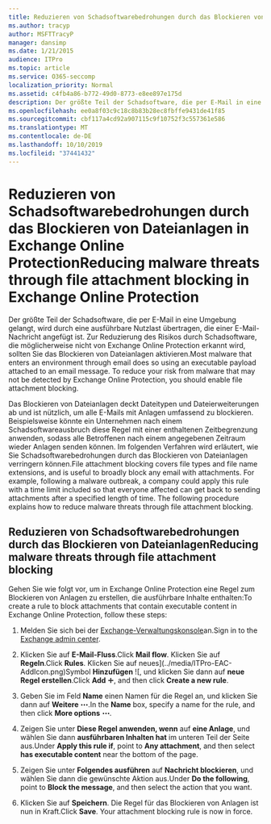 ```yaml
---
title: Reduzieren von Schadsoftwarebedrohungen durch das Blockieren von Dateianlagen in Exchange Online Protection
ms.author: tracyp
author: MSFTTracyP
manager: dansimp
ms.date: 1/21/2015
audience: ITPro
ms.topic: article
ms.service: O365-seccomp
localization_priority: Normal
ms.assetid: c4fb4a86-b772-49d0-8773-e8ee897e175d
description: Der größte Teil der Schadsoftware, die per E-Mail in eine Umgebung gelangt, wird durch eine ausführbare Nutzlast übertragen, die einer E-Mail-Nachricht angefügt ist. Zur Reduzierung des Risikos durch Schadsoftware, die möglicherweise nicht von Exchange Online Protection erkannt wird, sollten Sie das Blockieren von Dateianlagen aktivieren.
ms.openlocfilehash: ee0a8f03c9c18c8b83b28ec8fbffe9431de41f85
ms.sourcegitcommit: cbf117a4cd92a907115c9f10752f3c557361e586
ms.translationtype: MT
ms.contentlocale: de-DE
ms.lasthandoff: 10/10/2019
ms.locfileid: "37441432"
---
```

# <a name="reducing-malware-threats-through-file-attachment-blocking-in-exchange-online-protection"></a><span data-ttu-id="b4861-104">Reduzieren von Schadsoftwarebedrohungen durch das Blockieren von Dateianlagen in Exchange Online Protection</span><span class="sxs-lookup"><span data-stu-id="b4861-104">Reducing malware threats through file attachment blocking in Exchange Online Protection</span></span>

<span data-ttu-id="b4861-p102">Der größte Teil der Schadsoftware, die per E-Mail in eine Umgebung gelangt, wird durch eine ausführbare Nutzlast übertragen, die einer E-Mail-Nachricht angefügt ist. Zur Reduzierung des Risikos durch Schadsoftware, die möglicherweise nicht von Exchange Online Protection erkannt wird, sollten Sie das Blockieren von Dateianlagen aktivieren.</span><span class="sxs-lookup"><span data-stu-id="b4861-p102">Most malware that enters an environment through email does so using an executable payload attached to an email message. To reduce your risk from malware that may not be detected by Exchange Online Protection, you should enable file attachment blocking.</span></span>

<span data-ttu-id="b4861-p103">Das Blockieren von Dateianlagen deckt Dateitypen und Dateierweiterungen ab und ist nützlich, um alle E-Mails mit Anlagen umfassend zu blockieren. Beispielsweise könnte ein Unternehmen nach einem Schadsoftwareausbruch diese Regel mit einer enthaltenen Zeitbegrenzung anwenden, sodass alle Betroffenen nach einem angegebenen Zeitraum wieder Anlagen senden können. Im folgenden Verfahren wird erläutert, wie Sie Schadsoftwarebedrohungen durch das Blockieren von Dateianlagen verringern können.</span><span class="sxs-lookup"><span data-stu-id="b4861-p103">File attachment blocking covers file types and file name extensions, and is useful to broadly block any email with attachments. For example, following a malware outbreak, a company could apply this rule with a time limit included so that everyone affected can get back to sending attachments after a specified length of time. The following procedure explains how to reduce malware threats through file attachment blocking.</span></span>

## <a name="reducing-malware-threats-through-file-attachment-blocking"></a><span data-ttu-id="b4861-110">Reduzieren von Schadsoftwarebedrohungen durch das Blockieren von Dateianlagen</span><span class="sxs-lookup"><span data-stu-id="b4861-110">Reducing malware threats through file attachment blocking</span></span>

<span data-ttu-id="b4861-111">Gehen Sie wie folgt vor, um in Exchange Online Protection eine Regel zum Blockieren von Anlagen zu erstellen, die ausführbare Inhalte enthalten:</span><span class="sxs-lookup"><span data-stu-id="b4861-111">To create a rule to block attachments that contain executable content in Exchange Online Protection, follow these steps:</span></span>

1. <span data-ttu-id="b4861-112">Melden Sie sich bei der [Exchange-Verwaltungskonsole](exchange-admin-center-in-exchange-online-protection-eop.md)an.</span><span class="sxs-lookup"><span data-stu-id="b4861-112">Sign in to the [Exchange admin center](exchange-admin-center-in-exchange-online-protection-eop.md).</span></span>

2. <span data-ttu-id="b4861-113">Klicken Sie auf **E-Mail-Fluss**.</span><span class="sxs-lookup"><span data-stu-id="b4861-113">Click **Mail flow**.</span></span> <span data-ttu-id="b4861-114">Klicken Sie auf **Regeln**.</span><span class="sxs-lookup"><span data-stu-id="b4861-114">Click **Rules**.</span></span> <span data-ttu-id="b4861-115">Klicken Sie auf neues](../media/ITPro-EAC-AddIcon.png)Symbol **Hinzufügen** ![, und klicken Sie dann auf **neue Regel erstellen**.</span><span class="sxs-lookup"><span data-stu-id="b4861-115">Click **Add** ![New icon](../media/ITPro-EAC-AddIcon.png), and then click **Create a new rule**.</span></span>

3. <span data-ttu-id="b4861-116">Geben Sie im Feld **Name** einen Namen für die Regel an, und klicken Sie dann auf **Weitere** ![Optionen Symbol](../media/ITPro-EAC-MoreOptionsIcon.png).</span><span class="sxs-lookup"><span data-stu-id="b4861-116">In the **Name** box, specify a name for the rule, and then click **More options** ![More options icon](../media/ITPro-EAC-MoreOptionsIcon.png).</span></span>

4. <span data-ttu-id="b4861-117">Zeigen Sie unter **Diese Regel anwenden, wenn** auf **eine Anlage**, und wählen Sie dann **ausführbaren Inhalten hat** im unteren Teil der Seite aus.</span><span class="sxs-lookup"><span data-stu-id="b4861-117">Under **Apply this rule if**, point to **Any attachment**, and then select **has executable content** near the bottom of the page.</span></span>

5. <span data-ttu-id="b4861-118">Zeigen Sie unter **Folgendes ausführen** auf **Nachricht blockieren**, und wählen Sie dann die gewünschte Aktion aus.</span><span class="sxs-lookup"><span data-stu-id="b4861-118">Under **Do the following**, point to **Block the message**, and then select the action that you want.</span></span>

6. <span data-ttu-id="b4861-p105">Klicken Sie auf **Speichern**. Die Regel für das Blockieren von Anlagen ist nun in Kraft.</span><span class="sxs-lookup"><span data-stu-id="b4861-p105">Click **Save**. Your attachment blocking rule is now in force.</span></span>

